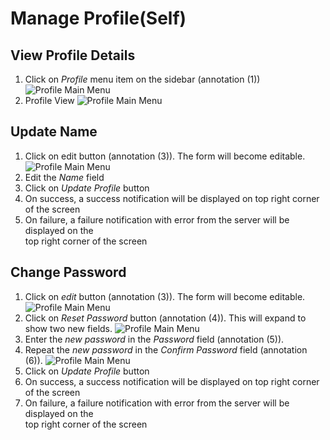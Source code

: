 # Manage Profile(Self)

## View Profile Details

1. Click on _Profile_ menu item on the sidebar (annotation (1))  
![Profile Main Menu](/documentation/images/admin/profile/viewall1.png)
2. Profile View
![Profile Main Menu](/documentation/images/admin/profile/profileview1.png)

## Update Name

1. Click on edit button (annotation (3)). The form will become editable.
![Profile Main Menu](/documentation/images/admin/profile/updateview1.png)
2. Edit the _Name_ field
3. Click on _Update Profile_ button
4. On success, a success notification will be displayed on top right corner of the screen
5. On failure, a failure notification with error from the server will be displayed on the  
top right corner of the screen

## Change Password

1. Click on _edit_ button (annotation (3)). The form will become editable.
![Profile Main Menu](/documentation/images/admin/profile/updateview1.png)
2. Click on _Reset Password_ button (annotation (4)). This will expand to show two new fields.
![Profile Main Menu](/documentation/images/admin/profile/updateview2.png)
3. Enter the _new password_ in the _Password_ field (annotation (5)).
4. Repeat the _new password_ in the _Confirm Password_ field (annotation (6)).
![Profile Main Menu](/documentation/images/admin/profile/updateview3.png)
5. Click on _Update Profile_ button
6. On success, a success notification will be displayed on top right corner of the screen
7. On failure, a failure notification with error from the server will be displayed on the  
top right corner of the screen


